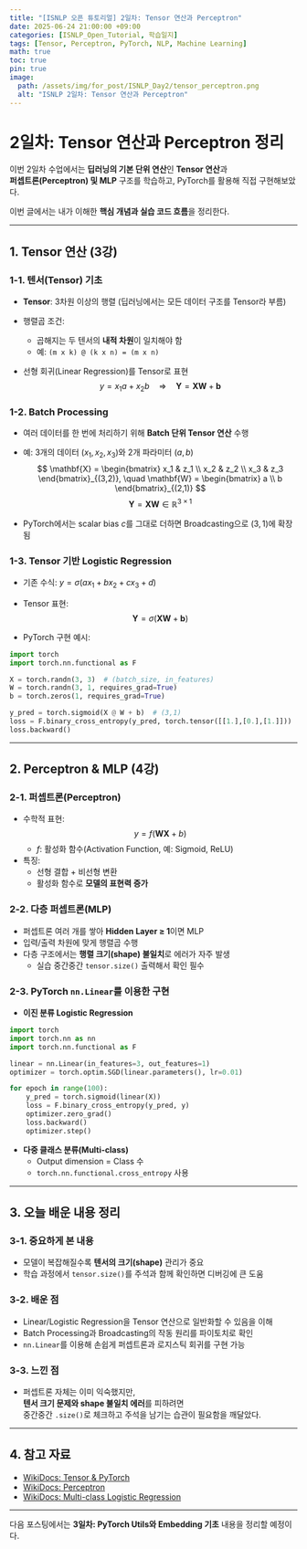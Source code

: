 ```yaml
---
title: "[ISNLP 오픈 튜토리얼] 2일차: Tensor 연산과 Perceptron"
date: 2025-06-24 21:00:00 +09:00
categories: [ISNLP_Open_Tutorial, 학습일지]
tags: [Tensor, Perceptron, PyTorch, NLP, Machine Learning]
math: true
toc: true
pin: true
image:
  path: /assets/img/for_post/ISNLP_Day2/tensor_perceptron.png
  alt: "ISNLP 2일차: Tensor 연산과 Perceptron"
---
```


# 2일차: Tensor 연산과 Perceptron 정리

이번 2일차 수업에서는 **딥러닝의 기본 단위 연산**인 **Tensor 연산**과  
**퍼셉트론(Perceptron) 및 MLP** 구조를 학습하고, PyTorch를 활용해 직접 구현해보았다.  

이번 글에서는 내가 이해한 **핵심 개념과 실습 코드 흐름**을 정리한다.

---

## 1. Tensor 연산 (3강)

### 1-1. 텐서(Tensor) 기초
- **Tensor**: 3차원 이상의 행렬 (딥러닝에서는 모든 데이터 구조를 Tensor라 부름)
- 행렬곱 조건:
  - 곱해지는 두 텐서의 **내적 차원**이 일치해야 함
  - 예: `(m x k) @ (k x n) = (m x n)`

- 선형 회귀(Linear Regression)를 Tensor로 표현  
  $$
  y = x_1 a + x_2 b \quad \Rightarrow \quad 
  \mathbf{Y} = \mathbf{X} \mathbf{W} + \mathbf{b}
  $$

### 1-2. Batch Processing
- 여러 데이터를 한 번에 처리하기 위해 **Batch 단위 Tensor 연산** 수행
- 예: 3개의 데이터 $(x_1, x_2, x_3)$와 2개 파라미터 $(a,b)$
  $$
  \mathbf{X} =
  \begin{bmatrix}
  x_1 & z_1 \\
  x_2 & z_2 \\
  x_3 & z_3
  \end{bmatrix}_{(3,2)}, 
  \quad
  \mathbf{W} =
  \begin{bmatrix}
  a \\ b
  \end{bmatrix}_{(2,1)}
  $$
  $$
  \mathbf{Y} = \mathbf{XW} \in \mathbb{R}^{3 \times 1}
  $$

- PyTorch에서는 scalar bias $c$를 그대로 더하면 Broadcasting으로 $(3,1)$에 확장됨

### 1-3. Tensor 기반 Logistic Regression
- 기존 수식: $y = \sigma(ax_1 + bx_2 + cx_3 + d)$
- Tensor 표현:  
  $$
  \mathbf{Y} = \sigma(\mathbf{XW} + \mathbf{b})
  $$

- PyTorch 구현 예시:

```py
import torch
import torch.nn.functional as F

X = torch.randn(3, 3)  # (batch_size, in_features)
W = torch.randn(3, 1, requires_grad=True)
b = torch.zeros(1, requires_grad=True)

y_pred = torch.sigmoid(X @ W + b)  # (3,1)
loss = F.binary_cross_entropy(y_pred, torch.tensor([[1.],[0.],[1.]]))
loss.backward()
```

---

## 2. Perceptron & MLP (4강)

### 2-1. 퍼셉트론(Perceptron)
- 수학적 표현:  
  $$
  y = f(\mathbf{W} \mathbf{X} + b)
  $$
  - $f$: 활성화 함수(Activation Function, 예: Sigmoid, ReLU)
- 특징:
  - 선형 결합 + 비선형 변환
  - 활성화 함수로 **모델의 표현력 증가**

### 2-2. 다층 퍼셉트론(MLP)
- 퍼셉트론 여러 개를 쌓아 **Hidden Layer ≥ 1**이면 MLP
- 입력/출력 차원에 맞게 행렬곱 수행
- 다층 구조에서는 **행렬 크기(shape) 불일치**로 에러가 자주 발생
  - 실습 중간중간 `tensor.size()` 출력해서 확인 필수

### 2-3. PyTorch `nn.Linear`를 이용한 구현
- **이진 분류 Logistic Regression**

```py
import torch
import torch.nn as nn
import torch.nn.functional as F

linear = nn.Linear(in_features=3, out_features=1)
optimizer = torch.optim.SGD(linear.parameters(), lr=0.01)

for epoch in range(100):
    y_pred = torch.sigmoid(linear(X))
    loss = F.binary_cross_entropy(y_pred, y)
    optimizer.zero_grad()
    loss.backward()
    optimizer.step()
```

- **다중 클래스 분류(Multi-class)**
  - Output dimension = Class 수
  - `torch.nn.functional.cross_entropy` 사용

---

## 3. 오늘 배운 내용 정리

### 3-1. 중요하게 본 내용
- 모델이 복잡해질수록 **텐서의 크기(shape)** 관리가 중요
- 학습 과정에서 `tensor.size()`를 주석과 함께 확인하면 디버깅에 큰 도움

### 3-2. 배운 점
- Linear/Logistic Regression을 Tensor 연산으로 일반화할 수 있음을 이해
- Batch Processing과 Broadcasting의 작동 원리를 파이토치로 확인
- `nn.Linear`를 이용해 손쉽게 퍼셉트론과 로지스틱 회귀를 구현 가능

### 3-3. 느낀 점
- 퍼셉트론 자체는 이미 익숙했지만,  
  **텐서 크기 문제와 shape 불일치 에러**를 피하려면  
  중간중간 `.size()`로 체크하고 주석을 남기는 습관이 필요함을 깨달았다.

---

## 4. 참고 자료
- [WikiDocs: Tensor & PyTorch](https://wikidocs.net/24958)
- [WikiDocs: Perceptron](https://wikidocs.net/24987)
- [WikiDocs: Multi-class Logistic Regression](https://wikidocs.net/150781)

---

다음 포스팅에서는 **3일차: PyTorch Utils와 Embedding 기초** 내용을 정리할 예정이다.
